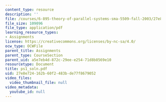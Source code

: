 ```yaml
---
content_type: resource
description: ''
file: /courses/6-895-theory-of-parallel-systems-sma-5509-fall-2003/27e8e724162b60f2483bde77f8679052_ps1_soln.pdf
file_size: 109096
file_type: application/pdf
learning_resource_types:
- Assignments
license: https://creativecommons.org/licenses/by-nc-sa/4.0/
ocw_type: OCWFile
parent_title: Assignments
parent_type: CourseSection
parent_uid: a5e7eb4d-872c-29ee-e254-71d8b8569e10
resourcetype: Document
title: ps1_soln.pdf
uid: 27e8e724-162b-60f2-483b-de77f8679052
video_files:
  video_thumbnail_file: null
video_metadata:
  youtube_id: null
---
```

